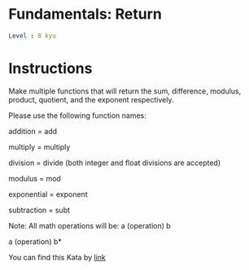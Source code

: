# Fundamentals: Return

```yaml
Level : 8 kyu
```

# Instructions

Make multiple functions that will return the sum, difference, modulus, product, quotient, and the exponent respectively.

Please use the following function names:

addition = add

multiply = multiply

division = divide (both integer and float divisions are accepted)

modulus = mod

exponential = exponent

subtraction = subt

Note: All math operations will be: a (operation) b

a (operation) b*

You can find this Kata by [link](https://www.codewars.com/kata/55a5befdf16499bffb00007b/train/python)